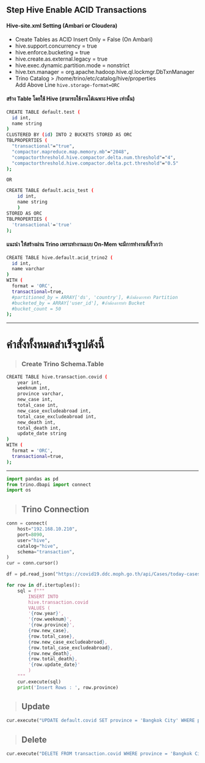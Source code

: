 ## Step Hive Enable ACID Transactions
#### Hive-site.xml Setting (Ambari or Cloudera)
* Create Tables as ACID Insert Only = False (On Ambari)
* hive.support.concurrency = true
* hive.enforce.bucketing = true
* hive.create.as.external.legacy = true
* hive.exec.dynamic.partition.mode = nonstrict
* hive.txn.manager = org.apache.hadoop.hive.ql.lockmgr.DbTxnManager
* Trino Catalog > /home/trino/etc/catalog/hive/properties <br>
Add Above Line `hive.storage-format=ORC`

#### สร้าง Table โดยใช้ Hive (สามารถใช้งานได้เฉพาะ Hive เท่านั้น)
```bash
CREATE TABLE default.test (
  id int,
  name string
)
CLUSTERED BY (id) INTO 2 BUCKETS STORED AS ORC
TBLPROPERTIES (
  "transactional"="true",
  "compactor.mapreduce.map.memory.mb"="2048",
  "compactorthreshold.hive.compactor.delta.num.threshold"="4",
  "compactorthreshold.hive.compactor.delta.pct.threshold"="0.5"
);
```
`OR`

```bash
CREATE TABLE default.acis_test (
    id int,
    name string
    )
STORED AS ORC
TBLPROPERTIES (
  'transactional'='true'
);
```
#### **แนะนำ** ให้สร้างผ่าน Trino เพราะทำงานแบบ On-Mem จะมีการทำงานที่เร็วกว่า
```bash
CREATE TABLE hive.default.acid_trino2 (
  id int,
  name varchar
)
WITH (
  format = 'ORC',
  transactional=true,
  #partitioned_by = ARRAY['ds', 'country'], #ถ้าต้องการทำ Partition
  #bucketed_by = ARRAY['user_id'], #ถ้าต้องการทำ Bucket
  #bucket_count = 50
);
```
---
# คำสั่งทั้งหมดสำเร็จรูปดังนี้
> ### Create Trino Schema.Table
```bash
CREATE TABLE hive.transaction.covid (
	year int,
	weeknum int,
	province varchar,
	new_case int,
	total_case int,
	new_case_excludeabroad int,
	total_case_excludeabroad int,
	new_death int,
	total_death int,
	update_date string
)
WITH (
  format = 'ORC',
  transactional=true,
);
```
---
```py
import pandas as pd
from trino.dbapi import connect
import os
```
> ## Trino Connection
```py
conn = connect(
    host="192.168.10.210",
    port=8090,
    user="hive",
    catalog="hive",
    schema="transaction",
)
cur = conn.cursor()
```
```py
df = pd.read_json("https://covid19.ddc.moph.go.th/api/Cases/today-cases-by-provinces")

for row in df.itertuples():
    sql = f"""
	    INSERT INTO
		hive.transaction.covid
	    VALUES (
		'{row.year}',
		'{row.weeknum}',
		'{row.province}',
		{row.new_case},
		{row.total_case},
		{row.new_case_excludeabroad},
		{row.total_case_excludeabroad},
		{row.new_death},
		{row.total_death},
		'{row.update_date}'
        )
    """
    cur.execute(sql)
    print('Insert Rows : ', row.province)
```
> ## Update
```py
cur.execute("UPDATE default.covid SET province = 'Bangkok City' WHERE province = 'กรุงเทพมหานคร'")
```
> ## Delete
```py
cur.execute("DELETE FROM transaction.covid WHERE province = 'Bangkok City'")
```
